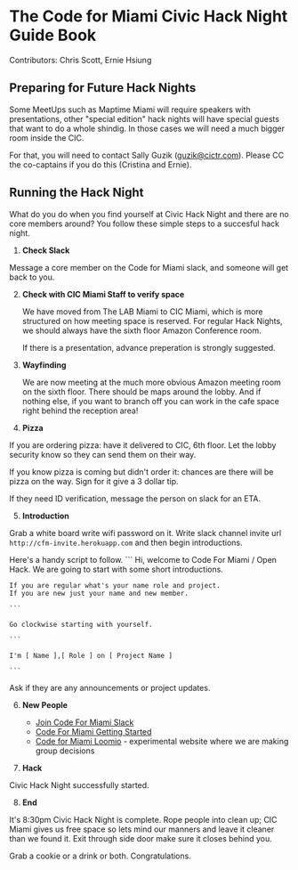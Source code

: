 # The Code for Miami Civic Hack Night Guide Book

Contributors: Chris Scott, Ernie Hsiung

## Preparing for Future Hack Nights

Some MeetUps such as Maptime Miami will require speakers with presentations, 
other "special edition" hack nights will have special guests that want to
do a whole shindig. In those cases we will need a much bigger room inside the
CIC. 

For that, you will need to contact Sally Guzik (guzik@cictr.com). Please 
CC the co-captains if you do this (Cristina and Ernie).


## Running the Hack Night

What do you do when you find yourself at Civic Hack Night and there are no 
core members around? You follow these simple steps to a succesful hack night.

1. **Check Slack**

  Message a core member on the Code for Miami slack, and someone will get back to you. 

2. **Check with CIC Miami Staff to verify space**
   
   We have moved from The LAB Miami to CIC Miami, which is more structured 
   on how meeting space is reserved. For regular Hack Nights, we should 
   always have the sixth floor Amazon Conference room.
   
   If there is a presentation, advance preperation is strongly suggested. 

3. **Wayfinding**
   
   We are now meeting at the much more obvious Amazon meeting room on the
   sixth floor. There should be maps around the lobby. And if nothing else,
   if you want to branch off you can work in the cafe space right behind
   the reception area!
   
4. **Pizza**
  
  If you are ordering pizza: have it delivered to CIC, 6th floor. Let the
  lobby security know so they can send them on their way.
  
  If you know pizza is coming but didn't order it: chances are there will 
  be pizza on the way. Sign for it give a 3 dollar tip.

  If they need ID verification, message the person on slack for an ETA. 
  
5. **Introduction**

  Grab a white board write wifi password on it. 
  Write slack channel invite url `http://cfm-invite.herokuapp.com`
  and then begin introductions.
  
  Here's a handy script to follow.
    ```
    Hi, welcome to Code For Miami / Open Hack. We are going to start with some short introductions.
    
    If you are regular what's your name role and project. 
    If you are new just your name and new member.
    
    ```
    
    Go clockwise starting with yourself.
    
    ```
    
    I'm [ Name ],[ Role ] on [ Project Name ]
    
    ```

  Ask if they are any announcements or project updates.

6. **New People**
      - [Join Code For Miami Slack](cfm-inviter.herokuapp.com)
      - [Code For Miami Getting Started](http://codefor.miami/get-started-with-civic-hacking) 
      - [Code for Miami Loomio](https://www.loomio.org/g/Hnu2T5VP/code-for-miami) - experimental website where we are making group decisions

7. **Hack**
  
  Civic Hack Night successfully started.

8. **End**

  It's 8:30pm Civic Hack Night is complete.
  Rope people into clean up; CIC Miami gives us free space 
  so lets mind our manners and leave it cleaner than we found it.
  Exit through side door make sure it closes behind you.
  
  Grab a cookie or a drink or both. Congratulations.
